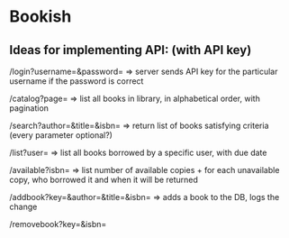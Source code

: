 # Bookish

## Ideas for implementing API: (with API key)

/login?username=<something>&password=<something>
=> server sends API key for the particular username if the password is correct

/catalog?page=<number>
=> list all books in library, in alphabetical order, with pagination

/search?author=<something>&title=<something>&isbn=<something>
=> return list of books satisfying criteria (every parameter optional?)

/list?user=<username>
=> list all books borrowed by a specific user, with due date

/available?isbn=<something>
=> list number of available copies + for each unavailable copy, who borrowed it and when it will be returned

/addbook?key=<api key>&author=<something>&title=<something>&isbn=<something>
=> adds a book to the DB, logs the change

/removebook?key=<api key>&isbn=<something>
